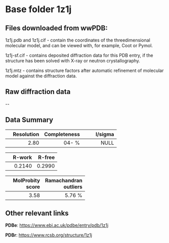# Base folder 1z1j

## Files downloaded from wwPDB:

1z1j.pdb and 1z1j.cif - contain the coordinates of the threedimensional molecular model, and can be viewed with, for example, Coot or Pymol.

1z1j-sf.cif - contains deposited diffraction data for this PDB entry, if the structure has been solved with X-ray or neutron crystallography.

1z1j.mtz - contains structure factors after automatic refinement of molecular model against the diffraction data.

## Raw diffraction data

--<br> 

## Data Summary
|   | Resolution | Completeness| I/sigma |
|---|-------------:|----------------:|--------------:|
|   |2.80|  04- %|<img width=50/>NULL |

|   | **R-work**| **R-free**   
|---|-------------:|----------------:|           
||0.2140|0.2990|

|   |**MolProbity<br>score**| **Ramachandran<br>outliers** 
|---|-------------:|----------------:|
||3.58|5.76 %|

## Other relevant links 
**PDBe**:  https://www.ebi.ac.uk/pdbe/entry/pdb/1z1j
 
**PDBr**: https://www.rcsb.org/structure/1z1j 

